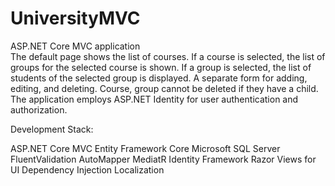# UniversityMVC
 ASP.NET Core MVC application  
The default page shows the list of courses. If a course is selected, the list of groups for the selected course is shown. If a group is selected, the list of students of the selected group is displayed.
A separate form for adding, editing, and deleting. Course, group cannot be deleted if they have a child. The application employs ASP.NET Identity for user authentication and authorization. 

Development Stack:

ASP.NET Core MVC
Entity Framework Core
Microsoft SQL Server
FluentValidation
AutoMapper
MediatR
Identity Framework
Razor Views for UI
Dependency Injection
Localization
